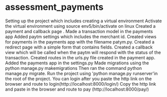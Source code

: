 # assessment_payments
Setting up the project which includes creating a virtual environment
Activate the virtual environment using source env5/bin/activate on linux
Created a payment and callback page .
Made a transaction model in the payments app
Added paytm settings which includes the merchant id.
Created views for payments in the payments app with the filename patym.py.
Created a redirect page with a simple form that contains fields.
Created a callback view which will be called when the paytm will respond with the status of the transaction.
Created routes in the urls.py file created in the payment app.
Added the payments app in the settings.py
Made migrations using the python  manage.py makemigrations
Then  ran the command python manage.py migrate.
Run the project using 'python manage.py  runserver'in the root of the project.
You can login after you paste the http link on the browser and route to login(http://localhost:8000/login/)
Copy the http link and paste in the browser and route to pay (http://localhost:8000/pay/)

